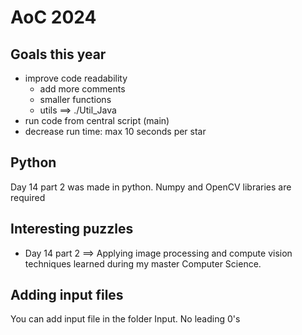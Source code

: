 # AoC 2024
## Goals this year
- improve code readability
  - add more comments
  - smaller functions
  - utils ==> ./Util_Java
- run code from central script (main)
- decrease run time: max 10 seconds per star

## Python
Day 14 part 2 was made in python.
Numpy and OpenCV libraries are required

## Interesting puzzles
- Day 14 part 2 ==> Applying image processing and compute vision techniques learned during my master Computer Science.

## Adding input files
You can add input file in the folder Input. No leading 0's

